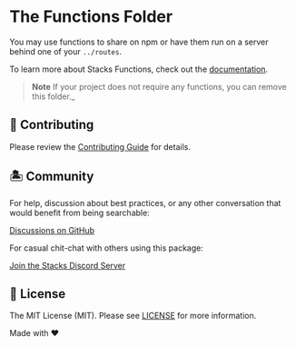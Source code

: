 # The Functions Folder

You may use functions to share on npm or have them run on a server behind one of your `../routes`.

To learn more about Stacks Functions, check out the [documentation](https://stacksjs.org).

> **Note**
> If your project does not require any functions, you can remove this folder._

## 🚜 Contributing

Please review the [Contributing Guide](https://github.com/stacksjs/contributing) for details.

## 🏝 Community

For help, discussion about best practices, or any other conversation that would benefit from being searchable:

[Discussions on GitHub](https://github.com/stacksjs/stacks/discussions)

For casual chit-chat with others using this package:

[Join the Stacks Discord Server](https://discord.gg/stacksjs)

## 📄 License

The MIT License (MIT). Please see [LICENSE](../LICENSE.md) for more information.

Made with ❤️
